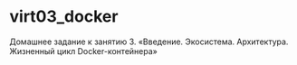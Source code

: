 # virt03_docker
Домашнее задание к занятию 3. «Введение. Экосистема. Архитектура. Жизненный цикл Docker-контейнера»
